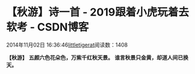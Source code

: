 
# 【秋游】诗一首 - 2019跟着小虎玩着去软考 - CSDN博客

2014年11月02日 16:36:46[littletigerat](https://me.csdn.net/littletigerat)阅读数：1408


**【秋游】**
**五颜六色花朵色，万紫千红秋天景。**
**谁言秋景只金黄，却道人间已换天。**

